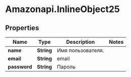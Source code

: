 # Amazonapi.InlineObject25

## Properties

Name | Type | Description | Notes
------------ | ------------- | ------------- | -------------
**name** | **String** | Имя пользователя. | 
**email** | **String** | email | 
**password** | **String** | Пароль | 


